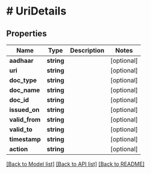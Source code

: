 # # UriDetails

## Properties

Name | Type | Description | Notes
------------ | ------------- | ------------- | -------------
**aadhaar** | **string** |  | [optional]
**uri** | **string** |  | [optional]
**doc_type** | **string** |  | [optional]
**doc_name** | **string** |  | [optional]
**doc_id** | **string** |  | [optional]
**issued_on** | **string** |  | [optional]
**valid_from** | **string** |  | [optional]
**valid_to** | **string** |  | [optional]
**timestamp** | **string** |  | [optional]
**action** | **string** |  | [optional]

[[Back to Model list]](../../README.md#models) [[Back to API list]](../../README.md#endpoints) [[Back to README]](../../README.md)
